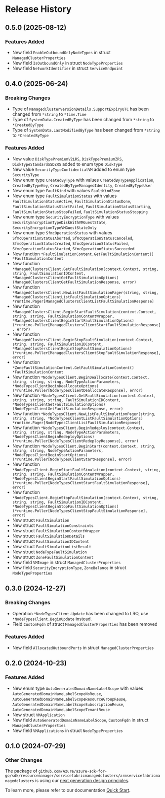 # Release History

## 0.5.0 (2025-08-12)
### Features Added

- New field `EnableOutboundOnlyNodeTypes` in struct `ManagedClusterProperties`
- New field `IsOutboundOnly` in struct `NodeTypeProperties`
- New field `NetworkIdentifier` in struct `ServiceEndpoint`


## 0.4.0 (2025-06-24)
### Breaking Changes

- Type of `ManagedClusterVersionDetails.SupportExpiryUTC` has been changed from `*string` to `*time.Time`
- Type of `SystemData.CreatedByType` has been changed from `*string` to `*CreatedByType`
- Type of `SystemData.LastModifiedByType` has been changed from `*string` to `*CreatedByType`

### Features Added

- New value `DiskTypePremiumV2LRS`, `DiskTypePremiumZRS`, `DiskTypeStandardSSDZRS` added to enum type `DiskType`
- New value `SecurityTypeConfidentialVM` added to enum type `SecurityType`
- New enum type `CreatedByType` with values `CreatedByTypeApplication`, `CreatedByTypeKey`, `CreatedByTypeManagedIdentity`, `CreatedByTypeUser`
- New enum type `FaultKind` with values `FaultKindZone`
- New enum type `FaultSimulationStatus` with values `FaultSimulationStatusActive`, `FaultSimulationStatusDone`, `FaultSimulationStatusStartFailed`, `FaultSimulationStatusStarting`, `FaultSimulationStatusStopFailed`, `FaultSimulationStatusStopping`
- New enum type `SecurityEncryptionType` with values `SecurityEncryptionTypeDiskWithVMGuestState`, `SecurityEncryptionTypeVMGuestStateOnly`
- New enum type `SfmcOperationStatus` with values `SfmcOperationStatusAborted`, `SfmcOperationStatusCanceled`, `SfmcOperationStatusCreated`, `SfmcOperationStatusFailed`, `SfmcOperationStatusStarted`, `SfmcOperationStatusSucceeded`
- New function `*FaultSimulationContent.GetFaultSimulationContent() *FaultSimulationContent`
- New function `*ManagedClustersClient.GetFaultSimulation(context.Context, string, string, FaultSimulationIDContent, *ManagedClustersClientGetFaultSimulationOptions) (ManagedClustersClientGetFaultSimulationResponse, error)`
- New function `*ManagedClustersClient.NewListFaultSimulationPager(string, string, *ManagedClustersClientListFaultSimulationOptions) *runtime.Pager[ManagedClustersClientListFaultSimulationResponse]`
- New function `*ManagedClustersClient.BeginStartFaultSimulation(context.Context, string, string, FaultSimulationContentWrapper, *ManagedClustersClientBeginStartFaultSimulationOptions) (*runtime.Poller[ManagedClustersClientStartFaultSimulationResponse], error)`
- New function `*ManagedClustersClient.BeginStopFaultSimulation(context.Context, string, string, FaultSimulationIDContent, *ManagedClustersClientBeginStopFaultSimulationOptions) (*runtime.Poller[ManagedClustersClientStopFaultSimulationResponse], error)`
- New function `*ZoneFaultSimulationContent.GetFaultSimulationContent() *FaultSimulationContent`
- New function `*NodeTypesClient.BeginDeallocate(context.Context, string, string, string, NodeTypeActionParameters, *NodeTypesClientBeginDeallocateOptions) (*runtime.Poller[NodeTypesClientDeallocateResponse], error)`
- New function `*NodeTypesClient.GetFaultSimulation(context.Context, string, string, string, FaultSimulationIDContent, *NodeTypesClientGetFaultSimulationOptions) (NodeTypesClientGetFaultSimulationResponse, error)`
- New function `*NodeTypesClient.NewListFaultSimulationPager(string, string, string, *NodeTypesClientListFaultSimulationOptions) *runtime.Pager[NodeTypesClientListFaultSimulationResponse]`
- New function `*NodeTypesClient.BeginRedeploy(context.Context, string, string, string, NodeTypeActionParameters, *NodeTypesClientBeginRedeployOptions) (*runtime.Poller[NodeTypesClientRedeployResponse], error)`
- New function `*NodeTypesClient.BeginStart(context.Context, string, string, string, NodeTypeActionParameters, *NodeTypesClientBeginStartOptions) (*runtime.Poller[NodeTypesClientStartResponse], error)`
- New function `*NodeTypesClient.BeginStartFaultSimulation(context.Context, string, string, string, FaultSimulationContentWrapper, *NodeTypesClientBeginStartFaultSimulationOptions) (*runtime.Poller[NodeTypesClientStartFaultSimulationResponse], error)`
- New function `*NodeTypesClient.BeginStopFaultSimulation(context.Context, string, string, string, FaultSimulationIDContent, *NodeTypesClientBeginStopFaultSimulationOptions) (*runtime.Poller[NodeTypesClientStopFaultSimulationResponse], error)`
- New struct `FaultSimulation`
- New struct `FaultSimulationConstraints`
- New struct `FaultSimulationContentWrapper`
- New struct `FaultSimulationDetails`
- New struct `FaultSimulationIDContent`
- New struct `FaultSimulationListResult`
- New struct `NodeTypeFaultSimulation`
- New struct `ZoneFaultSimulationContent`
- New field `VMImage` in struct `ManagedClusterProperties`
- New field `SecurityEncryptionType`, `ZoneBalance` in struct `NodeTypeProperties`


## 0.3.0 (2024-12-27)
### Breaking Changes

- Operation `*NodeTypesClient.Update` has been changed to LRO, use `*NodeTypesClient.BeginUpdate` instead.
- Field `CustomFqdn` of struct `ManagedClusterProperties` has been removed

### Features Added

- New field `AllocatedOutboundPorts` in struct `ManagedClusterProperties`


## 0.2.0 (2024-10-23)
### Features Added

- New enum type `AutoGeneratedDomainNameLabelScope` with values `AutoGeneratedDomainNameLabelScopeNoReuse`, `AutoGeneratedDomainNameLabelScopeResourceGroupReuse`, `AutoGeneratedDomainNameLabelScopeSubscriptionReuse`, `AutoGeneratedDomainNameLabelScopeTenantReuse`
- New struct `VMApplication`
- New field `AutoGeneratedDomainNameLabelScope`, `CustomFqdn` in struct `ManagedClusterProperties`
- New field `VMApplications` in struct `NodeTypeProperties`


## 0.1.0 (2024-07-29)
### Other Changes

The package of `github.com/Azure/azure-sdk-for-go/sdk/resourcemanager/servicefabricmanagedclusters/armservicefabricmanagedclusters` is using our [next generation design principles](https://azure.github.io/azure-sdk/general_introduction.html).

To learn more, please refer to our documentation [Quick Start](https://aka.ms/azsdk/go/mgmt).